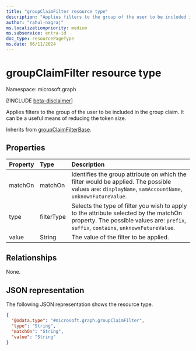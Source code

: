 ```yaml
---
title: "groupClaimFilter resource type"
description: "Applies filters to the group of the user to be included in the group claim."
author: "rahul-nagraj"
ms.localizationpriority: medium
ms.subservice: entra-id
doc_type: resourcePageType
ms.date: 06/11/2024
---
```


# groupClaimFilter resource type

Namespace: microsoft.graph

[!INCLUDE [beta-disclaimer](../../includes/beta-disclaimer.md)]

Applies filters to the group of the user to be included in the group claim. It can be a useful means of reducing the token size.

Inherits from [groupClaimFilterBase](../resources/groupclaimfilterbase.md).

## Properties
|Property|Type|Description|
|:---|:---|:---|
|matchOn|matchOn|Identifies the group attribute on which the filter would be applied. The possible values are: `displayName`, `samAccountName`, `unknownFutureValue`.|
|type|filterType|Selects the type of filter you wish to apply to the attribute selected by the matchOn property. The possible values are: `prefix`, `suffix`, `contains`, `unknownFutureValue`.|
|value|String|The value of the filter to be applied.|

## Relationships
None.

## JSON representation
The following JSON representation shows the resource type.
<!-- {
  "blockType": "resource",
  "@odata.type": "microsoft.graph.groupClaimFilter"
}
-->
``` json
{
  "@odata.type": "#microsoft.graph.groupClaimFilter",
  "type": "String",
  "matchOn": "String",
  "value": "String"
}
```
